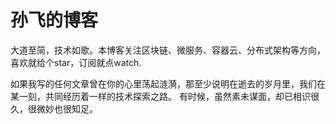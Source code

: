 # 孙飞的博客
大道至简，技术如歌。本博客关注区块链、微服务、容器云、分布式架构等方向，喜欢就给个star，订阅就点watch.

如果我写的任何文章曾在你的心里荡起涟漪，那至少说明在逝去的岁月里，我们在某一刻，共同经历着一样的技术探索之路。
有时候，虽然素未谋面，却已相识很久，很微妙也很知足。
